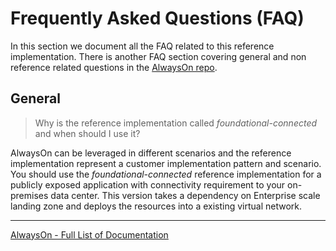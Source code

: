 # Frequently Asked Questions (FAQ)

In this section we document all the FAQ related to this reference implementation. There is another FAQ section covering general and non reference related questions in the [AlwaysOn repo](https://github.com/Azure/AlwaysOn/blob/docs/main/docs/FAQ.md).

## General

> Why is the reference implementation called *foundational-connected* and when should I use it?

AlwaysOn can be leveraged in different scenarios and the reference implementation represent a customer implementation pattern and scenario. You should use the *foundational-connected* reference implementation for a publicly exposed application with connectivity requirement to your on-premises data center. This version takes a dependency on Enterprise scale landing zone and deploys the resources into a existing virtual network.

---
[AlwaysOn - Full List of Documentation](/docs/README.md)
